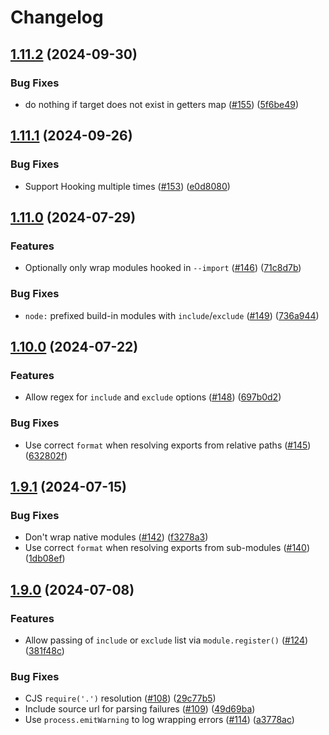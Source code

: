 # Changelog

## [1.11.2](https://github.com/nodejs/import-in-the-middle/compare/import-in-the-middle-v1.11.1...import-in-the-middle-v1.11.2) (2024-09-30)


### Bug Fixes

* do nothing if target does not exist in getters map ([#155](https://github.com/nodejs/import-in-the-middle/issues/155)) ([5f6be49](https://github.com/nodejs/import-in-the-middle/commit/5f6be494fc11caf8dcf900807c5b6b646fcd8d74))

## [1.11.1](https://github.com/nodejs/import-in-the-middle/compare/import-in-the-middle-v1.11.0...import-in-the-middle-v1.11.1) (2024-09-26)


### Bug Fixes

* Support Hooking multiple times ([#153](https://github.com/nodejs/import-in-the-middle/issues/153)) ([e0d8080](https://github.com/nodejs/import-in-the-middle/commit/e0d808041eff228f4b4519454f7eea8f0930238a))

## [1.11.0](https://github.com/nodejs/import-in-the-middle/compare/import-in-the-middle-v1.10.0...import-in-the-middle-v1.11.0) (2024-07-29)


### Features

* Optionally only wrap modules hooked in `--import` ([#146](https://github.com/nodejs/import-in-the-middle/issues/146)) ([71c8d7b](https://github.com/nodejs/import-in-the-middle/commit/71c8d7bac512df94566d12c96fc2e438b4de2e2a))


### Bug Fixes

* `node:` prefixed build-in modules with `include`/`exclude` ([#149](https://github.com/nodejs/import-in-the-middle/issues/149)) ([736a944](https://github.com/nodejs/import-in-the-middle/commit/736a9446e209bc8649801a27cb431df663551dc5))

## [1.10.0](https://github.com/nodejs/import-in-the-middle/compare/import-in-the-middle-v1.9.1...import-in-the-middle-v1.10.0) (2024-07-22)


### Features

* Allow regex for `include` and `exclude` options ([#148](https://github.com/nodejs/import-in-the-middle/issues/148)) ([697b0d2](https://github.com/nodejs/import-in-the-middle/commit/697b0d239b9a738f4952bb0f77c521c4a398ac79))


### Bug Fixes

* Use correct `format` when resolving exports from relative paths ([#145](https://github.com/nodejs/import-in-the-middle/issues/145)) ([632802f](https://github.com/nodejs/import-in-the-middle/commit/632802f4e7c797215b4e052ffdfa0fbda1780166))

## [1.9.1](https://github.com/nodejs/import-in-the-middle/compare/import-in-the-middle-v1.9.0...import-in-the-middle-v1.9.1) (2024-07-15)


### Bug Fixes

* Don't wrap native modules ([#142](https://github.com/nodejs/import-in-the-middle/issues/142)) ([f3278a3](https://github.com/nodejs/import-in-the-middle/commit/f3278a3c76af78fe369b599d5b2bf1d87edf0a7a))
* Use correct `format` when resolving exports from sub-modules ([#140](https://github.com/nodejs/import-in-the-middle/issues/140)) ([1db08ef](https://github.com/nodejs/import-in-the-middle/commit/1db08ef5f51346c20b4b3c313bf993e9cf1ca7d5))

## [1.9.0](https://github.com/nodejs/import-in-the-middle/compare/import-in-the-middle-v1.8.1...import-in-the-middle-v1.9.0) (2024-07-08)


### Features

* Allow passing of `include` or `exclude` list via `module.register()` ([#124](https://github.com/nodejs/import-in-the-middle/issues/124)) ([381f48c](https://github.com/nodejs/import-in-the-middle/commit/381f48c07ff755e88495f688c75c4912926194c7))


### Bug Fixes

* CJS `require('.')` resolution ([#108](https://github.com/nodejs/import-in-the-middle/issues/108)) ([29c77b5](https://github.com/nodejs/import-in-the-middle/commit/29c77b560aec0429154632c950923d12db36f79e))
* Include source url for parsing failures ([#109](https://github.com/nodejs/import-in-the-middle/issues/109)) ([49d69ba](https://github.com/nodejs/import-in-the-middle/commit/49d69ba9e785d4b6a1b38d7da1293cb744b6d7e3))
* Use `process.emitWarning` to log wrapping errors ([#114](https://github.com/nodejs/import-in-the-middle/issues/114)) ([a3778ac](https://github.com/nodejs/import-in-the-middle/commit/a3778acfbe2220ce5d521232b41da23b4383e1e3))

